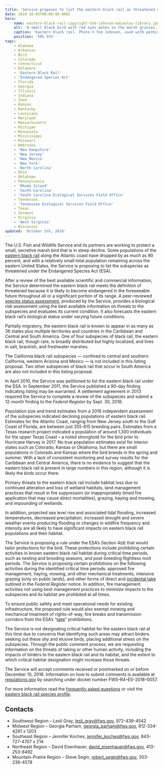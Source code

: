 ```yaml
---
title: 'Service proposes to list the eastern black rail as threatened under the Endangered Species Act'
date: 2018-10-05T00:00:00.000Z
hero:
    name: eastern-black-rail-copyright-tom-johnson-macaulay-library.jpg
    alt: 'A small black bird with red eyes walks in the marsh grasses.'
    caption: 'Eastern black rail. Photo © Tom Johnson, used with permission, The Macaulay Library at the Cornell Lab of Ornithology.'
    position: '50% 55%'
tags:
    - Alabama
    - Arkansas
    - Bird
    - Colorado
    - Connecticut
    - Delaware
    - 'Eastern Black Rail'
    - 'Endangered Species Act'
    - Florida
    - Georgia
    - Illinois
    - Indiana
    - Iowa
    - Kansas
    - Kentucky
    - Louisiana
    - Maryland
    - Massachusetts
    - Michigan
    - Minnesota
    - Mississippi
    - Missouri
    - Nebraska
    - 'New Hanpshire'
    - 'New Jersey'
    - 'New Mexico'
    - 'New York'
    - 'North Carolina'
    - Ohio
    - Oklahoma
    - Pennsylvania
    - 'Rhode Island'
    - 'South Carolina'
    - 'South Carolina Ecological Services Field Office'
    - Tennessee
    - 'Tennessee Ecological Services Field Office'
    - Texas
    - Vermont
    - Virginia
    - 'West Virginia'
    - Wisconsin
updated: 'October 5th, 2018'
---
```


The U.S. Fish and Wildlife Service and its partners are working to protect a small, secretive marsh bird that is in steep decline. Some populations of the [eastern black rail](/wildlife/birds/eastern-black-rail/) along the Atlantic coast have dropped by as much as 90 percent, and with a relatively small total population remaining across the eastern United States, the Service is proposing to list the subspecies as threatened under the Endangered Species Act (ESA).

After a review of the best available scientific and commercial information, the Service determined the eastern black rail meets the definition of threatened because it is likely to become endangered in the foreseeable future throughout all or a significant portion of its range.  A peer-reviewed [species status assessment](https://ecos.fws.gov/ServCat/DownloadFile/154242), produced by the Service, provides a biological risk assessment using the best available information on threats to the subspecies and evaluates its current condition.  It also forecasts the eastern black rail’s biological status under varying future conditions.

Partially migratory, the eastern black rail is known to appear in as many as 36 states plus multiple territories and countries in the Caribbean and Central and South America.  One of four subspecies of black rail, the eastern black rail, though rare, is broadly distributed but highly localized, and lives in salt, brackish, and freshwater marshes.

The California black rail subspecies &mdash; confined to central and southern California, western Arizona and Mexico &mdash; is not included in this listing proposal. Two other subspecies of black rail that occur in South America are also not included in this listing proposal.

In April 2010, the Service was petitioned to list the eastern black rail under the ESA.  In September 2011, the Service published a 90-day finding indicating listing may be warranted.  A settlement agreement in 2013 required the Service to complete a review of the subspecies and submit a 12-month finding to the *Federal Register* by Sept. 30, 2018.

Population size and trend estimates from a 2016 independent assessment of the subspecies indicated declining populations of eastern black rail.  Estimates for the Atlantic Coast, ranging from New Jersey south to the Gulf Coast of Florida, are between just 355-815 breeding pairs.  Estimates from a Texas research project indicated a population of around 1,300 individuals for the upper Texas Coast – a noted stronghold for the bird prior to Hurricane Harvey in 2017.  No true population estimates exist for interior states such as Colorado, Kansas or Oklahoma, but there are small populations in Colorado and Kansas where the bird breeds in the spring and summer.  With a lack of consistent monitoring and survey results for the Caribbean and Central America, there is no evidence to suggest that the eastern black rail is present in large numbers in this region, although it is likely the birds occur there.

Primary threats to the eastern black rail include habitat loss due to continued alteration and loss of wetland habitats, land management practices that result in fire suppression (or inappropriately timed fire application that may cause direct mortalities), grazing, haying and mowing, and impounding of wetlands.

In addition, projected sea level rise and associated tidal flooding, increased temperatures, decreased precipitation, increased drought and severe weather events producing flooding or changes in wildfire frequency and intensity are all likely to have significant impacts on eastern black rail populations and their habitat.

The Service is proposing a rule under the ESA’s Section 4(d) that would tailor protections for the bird.  These protections include prohibiting certain activities in known eastern black rail habitat during critical time periods, such as nesting and brooding seasons, and post-breeding flightless molt periods. The Service is proposing certain prohibitions on the following activities during the identified critical time periods: approved fire management, haying, mowing, and other mechanical treatments, intensive grazing (only on public lands), and other forms of direct and [incidental take](https://www.fws.gov/endangered/esa-library/pdf/ESA_basics.pdf) outlined in the *Federal Register* notice.  In addition, fire management activities not using best management practices to minimize impacts to the subspecies and its habitat are prohibited at all times.

To ensure public safety and meet operational needs for existing infrastructure, the proposed rule would also exempt mowing and mechanical treatment of rights-of-way, fire breaks and transmission corridors from the ESA’s “[take](https://www.fws.gov/endangered/esa-library/pdf/ESA_basics.pdf)” prohibitions.

The Service is not designating critical habitat for the eastern black rail at this time due to concerns that identifying such areas may attract birders seeking out these shy and elusive birds, placing additional stress on the subspecies. Through the public comment process, we are requesting information on the threats of taking or other human activity, including the impacts of birders to the eastern black rail and its habitat, and the extent to which critical habitat designation might increase those threats.

The Service will accept comments received or postmarked on or before December 10, 2018.  Information on how to submit comments is available at [regulations.gov](https://www.regulations.gov) by searching under docket number FWS–R4–ES–2018–0057.

For more information read the [frequently asked questions](/faq/proposed-listing-for-the-eastern-black-rail) or visit the [eastern black rail species profile](/wildlife/birds/eastern-black-rail/).

## Contacts

- Southwest Region – Lesli Gray, [lesli_gray@fws.gov](mailto:lesli_gray@fws.gov), 972-439-4542
- Midwest Region – Georgia Parham, [georgia_parham@fws.gov](mailto:georgia_parham@fws.gov), 812-334-4261 x 1203
- Southeast Region – Jennifer Koches, [jennifer_koches@fws.gov](mailto:jennifer_koches@fws.gov), 843-727-4707 x 214
- Northeast Region – David Eisenhauer, [david_eisenhauer@fws.gov](mailto:david_eisenhauer@fws.gov), 413-253-8492
- Mountain-Prairie Region – Steve Segin, [robert_segin@fws.gov](mailto:robert_segin@fws.gov), 303-236-4578